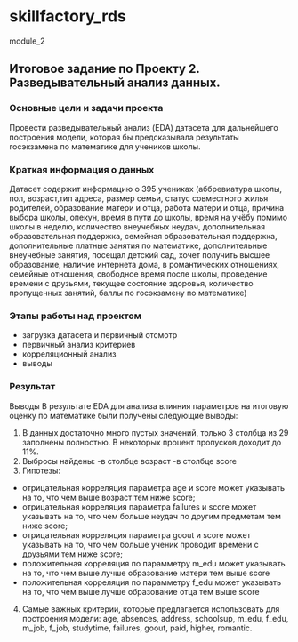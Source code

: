 # skillfactory_rds  
module_2  
## Итоговое задание по Проекту 2. Разведывательный анализ данных.  


### Основные цели и задачи проекта  
Провести разведывательный анализ (EDA) датасета для дальнейшего построения модели, которая бы предсказывала результаты госэкзамена по математике для учеников школы.  

### Краткая информация о данных
Датасет содержит информацию о 395 учениках (аббревиатура школы, пол, возраст,тип адреса, размер семьи, статус совместного жилья родителей, образование матери и отца,  работа матери и отца, причина выбора школы, опекун, время в пути до школы, время на учёбу помимо школы в неделю, количество внеучебных неудач, дополнительная образовательная поддержка, семейная образовательная поддержка, дополнительные платные занятия по математике, дополнительные внеучебные занятия, посещал детский сад, хочет получить высшее образование, наличие интернета дома, в романтических отношениях, семейные отношения, свободное время после школы, проведение времени с друзьями, текущее состояние здоровья, количество пропущенных занятий, баллы по госэкзамену по математике)  

### Этапы работы над проектом  
- загрузка датасета и первичный отсмотр  
- первичный анализ критериев
- корреляционный анализ  
- выводы  

### Результат  
Выводы
В результате EDA для анализа влияния параметров на итоговую оценку по математике были получены следующие выводы:

1. В данных достаточно много пустых значений, только 3 столбца из 29 заполнены полностью. В некоторых процент пропусков доходит до 11%.
2. Выбросы найдены:
  -в столбце возраст
  -в столбце score
3. Гипотезы:
  - отрицательная корреляция параметра age и score может указывать на то, что чем выше возраст тем ниже score;
  - отрицательная корреляция параметра failures и score может указывать на то, что чем больше неудач по другим предметам тем ниже score;
  - отрицательная корреляция параметра goout и score может указывать на то, что чем больше ученик проводит времени с друзьями тем ниже score;
  - положительная корреляция по парамметру m_edu может указывать на то, что чем выше лучше образование матери тем выше score
  - положительная корреляция по парамметру f_edu может указывать на то, что чем выше лучше образование отца тем выше score
4. Самые важных критерии, которые предлагается использовать для построения модели: age, absences, address, schoolsup, m_edu, f_edu, m_job, f_job, studytime, failures, goout, paid, higher, romantic.

